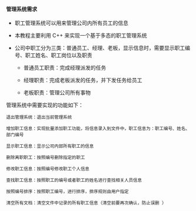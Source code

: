 #### 管理系统需求

- 职工管理系统可以用来管理公司内所有员工的信息

- 本教程主要利用 C++ 来实现一个基于多态的职工管理系统

- 公司中职工分为三类：普通员工、经理、老板，显示信息时，需要显示职工编号、职工姓名、职工岗位以及职责

  - 普通员工职责：完成经理派发的任务

  - 经理职责：完成老板派发的任务，并下发任务给员工

  - 老板职责：管理公司所有事物

管理系统中需要实现的功能如下：

	退出管理系统：退出当前管理系统
	
	增加职工信息：实现批量添加职工功能，将信息录入到文件中，职工信息为：职工编号、姓名、部门编号
	
	显示职工信息：显示公司内部所有职工的信息
	
	删除离职职工：按照编号删除指定的职工
	
	修改职工信息：按照编号修改职工个人信息
	
	查找职工信息：按照职工的编号或者职工的姓名进行查找相关人员信息
	
	按照编号排序：按照职工编号，进行排序，排序规则由用户指定
	
	清空所有文档：清空文件中记录的所有职工信息（清空前要再次确认，防止误删 ）
